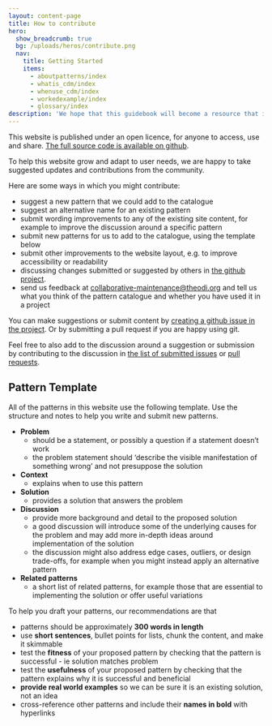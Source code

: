 ```yaml
---
layout: content-page
title: How to contribute
hero:
  show_breadcrumb: true
  bg: /uploads/heros/contribute.png
  nav:
    title: Getting Started
    items:
      - aboutpatterns/index
      - whatis_cdm/index
      - whenuse_cdm/index
      - workedexample/index      
      - glossary/index
description: 'We hope that this guidebook will become a resource that is collaboratively maintained and improved by the community.'
---
```


This website is published under an open licence, for anyone to access, use and share. [The full source code is available on github](https://github.com/theodi/collaborative-data-patterns-catalogue).

To help this website grow and adapt to user needs, we are happy to take suggested updates and contributions from the community.

Here are some ways in which you might contribute:



*   suggest a new pattern that we could add to the catalogue
*   suggest an alternative name for an existing pattern
*   submit wording improvements to any of the existing site content, for example to improve the discussion around a specific pattern
*   submit new patterns for us to add to the catalogue, using the template below
*   submit other improvements to the website layout, e.g. to improve accessibility or readability
*   discussing changes submitted or suggested by others in [the github project](https://github.com/theodi/collaborative-data-patterns-catalogue).
*   send us feedback at [collaborative-maintenance@theodi.org](mailto:collaborative-maintenance@theodi.org) and tell us what you think of the pattern catalogue and whether you have used it in a project

You can make suggestions or submit content by [creating a github issue in the project](https://github.com/theodi/collaborative-data-patterns-catalogue/issues). Or by submitting a pull request if you are happy using git.

Feel free to also add to the discussion around a suggestion or submission by contributing to the discussion in [the list of submitted issues](https://github.com/theodi/collaborative-data-patterns-catalogue/issues) or [pull requests](https://github.com/theodi/collaborative-data-patterns-catalogue/pulls).


## Pattern Template

All of the patterns in this website use the following template. Use the structure and notes to help you write and submit new patterns.



*   **Problem**
    *   should be a statement, or possibly a question if a statement doesn’t work
    *   the problem statement should ‘describe the visible manifestation of something wrong’ and not presuppose the solution
*   **Context**
    *   explains when to use this pattern
*   **Solution**
    *   provides a solution that answers the problem
*   **Discussion**
    *   provide more background and detail to the proposed solution
    *   a good discussion will introduce some of the underlying causes for the problem and may add more in-depth ideas around implementation of the solution
    *   the discussion might also address edge cases, outliers, or design trade-offs, for example when you might instead apply an alternative pattern
*   **Related patterns**
    *   a short list of related patterns, for example those that are essential to implementing the solution or offer useful variations

To help you draft your patterns, our recommendations are that



*   patterns should be approximately **300 words in length**
*   use **short sentences**, bullet points for lists, chunk the content, and make it skimmable
*   test the **fitness** of your proposed pattern by checking that the pattern is successful - ie solution matches problem
*   test the **usefulness** of your proposed pattern by checking that the pattern explains why it is successful and beneficial
*   **provide real world examples** so we can be sure it is an existing solution, not an idea
*   cross-reference other patterns and include their **names in bold** with hyperlinks
